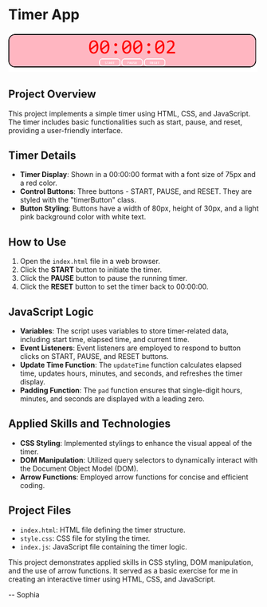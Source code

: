 # Timer App

<img src="timerApp.png" alt="Screenshot" width="500">

## Project Overview
This project implements a simple timer using HTML, CSS, and JavaScript. The timer includes basic functionalities such as start, pause, and reset, providing a user-friendly interface.

## Timer Details
- **Timer Display**: Shown in a 00:00:00 format with a font size of 75px and a red color.
- **Control Buttons**: Three buttons - START, PAUSE, and RESET. They are styled with the "timerButton" class.
- **Button Styling**: Buttons have a width of 80px, height of 30px, and a light pink background color with white text.

## How to Use
1. Open the `index.html` file in a web browser.
2. Click the **START** button to initiate the timer.
3. Click the **PAUSE** button to pause the running timer.
4. Click the **RESET** button to set the timer back to 00:00:00.

## JavaScript Logic
- **Variables**: The script uses variables to store timer-related data, including start time, elapsed time, and current time.
- **Event Listeners**: Event listeners are employed to respond to button clicks on START, PAUSE, and RESET buttons.
- **Update Time Function**: The `updateTime` function calculates elapsed time, updates hours, minutes, and seconds, and refreshes the timer display.
- **Padding Function**: The `pad` function ensures that single-digit hours, minutes, and seconds are displayed with a leading zero.

## Applied Skills and Technologies
- **CSS Styling**: Implemented stylings to enhance the visual appeal of the timer.
- **DOM Manipulation**: Utilized query selectors to dynamically interact with the Document Object Model (DOM).
- **Arrow Functions**: Employed arrow functions for concise and efficient coding.


## Project Files
- `index.html`: HTML file defining the timer structure.
- `style.css`: CSS file for styling the timer.
- `index.js`: JavaScript file containing the timer logic.

This project demonstrates applied skills in CSS styling, DOM manipulation, and the use of arrow functions. It served as a basic exercise for me in creating an interactive timer using HTML, CSS, and JavaScript.

-- Sophia
